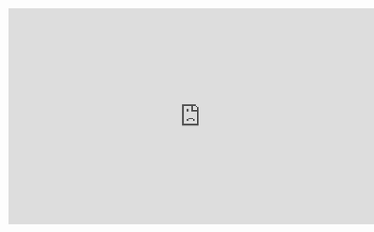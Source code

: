 <iframe width="768" height="432" src="https://miro.com/app/live-embed/uXjVKajqbK8=/?moveToViewport=-1862,-1469,4768,2282&embedId=785917292310" frameborder="0" scrolling="no" allow="fullscreen; clipboard-read; clipboard-write" allowfullscreen></iframe>

